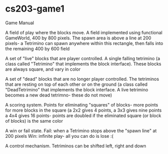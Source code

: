 # cs203-game1

Game Manual 

A field of play where the blocks move.
  A field implemented using functional GameWorld, 400 by 800 pixels. The spawn area is above a line at 200 pixels- a Tetrimino can spawn   anywhere within this rectangle, then falls into the remaining 400 by 600 field

A set of "live" blocks that are player controlled. 
  A single falling tetrimino (a class called "Tetrimino" that implements the block interface). These blocks are always square, and vary in color

A set of "dead" blocks that are no longer player controlled.
  The tetriminos that are resting on top of each other or on the ground (a class called "DeadTetrimino" that implements the block interface. A live tetrimino becomes a new dead tetrimno- these do not move)

A scoring system.
  Points for eliminating "squares" of blocks- more points for more blocks in the square (a 2x2 gives 4 points, a 3x3 gives nine points a 4x4 gives 16 points- points are doubled if the eliminated square (or block of blocks) is the same color

A win or fail state.
  Fail: when a Tetrimino stops above the "spawn line" at 200 pixels
  Win: infinite play- all you can do is lose :(

A control mechanism.
  Tetriminos can be shifted left, right and down

